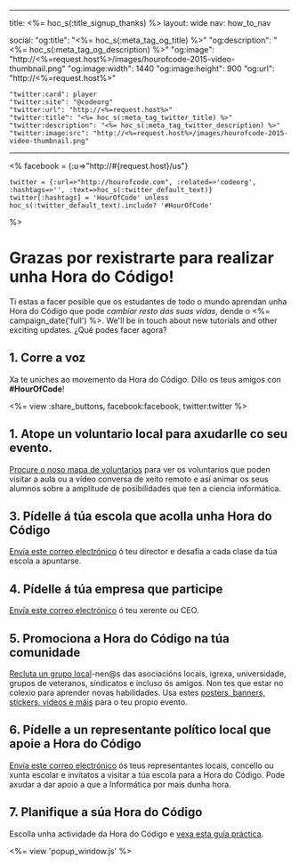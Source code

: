 ---
  title: <%= hoc_s(:title_signup_thanks) %>
  layout: wide
  nav: how_to_nav

  social:
    "og:title": "<%= hoc_s(:meta_tag_og_title) %>"
    "og:description": "<%= hoc_s(:meta_tag_og_description) %>"
    "og:image": "http://<%=request.host%>/images/hourofcode-2015-video-thumbnail.png"
    "og:image:width": 1440
    "og:image:height": 900
    "og:url": "http://<%=request.host%>"

    "twitter:card": player
    "twitter:site": "@codeorg"
    "twitter:url": "http://<%=request.host%>"
    "twitter:title": "<%= hoc_s(:meta_tag_twitter_title) %>"
    "twitter:description": "<%= hoc_s(:meta_tag_twitter_description) %>"
    "twitter:image:src": "http://<%=request.host%>/images/hourofcode-2015-video-thumbnail.png"
  ---

<%
    facebook = {:u=>"http://#{request.host}/us"}

    twitter = {:url=>"http://hourofcode.com", :related=>'codeorg', :hashtags=>'', :text=>hoc_s(:twitter_default_text)}
    twitter[:hashtags] = 'HourOfCode' unless hoc_s(:twitter_default_text).include? '#HourOfCode'
%>

# Grazas por rexistrarte para realizar unha Hora do Código!

Ti estas a facer posible que os estudantes de todo o mundo aprendan unha Hora do Código que pode *cambiar resto das suas vidas*, dende o <%= campaign_date('full') %>. We'll be in touch about new tutorials and other exciting updates. ¿Qué podes facer agora?

## 1. Corre a voz

Xa te uniches ao movemento da Hora do Código. Dillo os teus amigos con **#HourOfCode**!

<%= view :share_buttons, facebook:facebook, twitter:twitter %>

## 1. Atope un voluntario local para axudarlle co seu evento.

[Procure o noso mapa de voluntarios](https://code.org/volunteer/local) para ver os voluntarios que poden visitar a aula ou a vídeo conversa de xeito remoto e así animar os seus alumnos sobre a amplitude de posibilidades que ten a ciencia informática.

## 3. Pídelle á túa escola que acolla unha Hora do Código

[Envía este correo electrónico](<%= resolve_url('/promote/resources#sample-emails') %>) ó teu director e desafía a cada clase da túa escola a apuntarse.

## 4. Pídelle á túa empresa que participe

[Envía este correo electrónico](<%= resolve_url('/promote/resources#sample-emails') %>) ó teu xerente ou CEO.

## 5. Promociona a Hora do Código na túa comunidade

[Recluta un grupo local](<%= resolve_url('/promote/resources#sample-emails') %>)-nen@s das asociacións locais, igrexa, universidade, grupos de veteranos, sindicatos e incluso ós amigos. Non tes que estar no colexio para aprender novas habilidades. Usa estes [posters, banners, stickers, videos e máis](<%= resolve_url('/promote/resources') %>) para o teu propio evento.

## 6. Pídelle a un representante político local que apoie a Hora do Código

[Envía este correo electrónico](<%= resolve_url('/promote/resources#sample-emails') %>) ós teus representantes locais, concello ou xunta escolar e invítatos a visitar a túa escola para a Hora do Código. Pode axudar a dar apoio a que a Informática por mais dunha hora.

## 7. Planifique a súa Hora do Código

Escolla unha actividade da Hora do Código e [vexa esta guía práctica](<%= resolve_url('/how-to') %>).

<%= view 'popup_window.js' %>